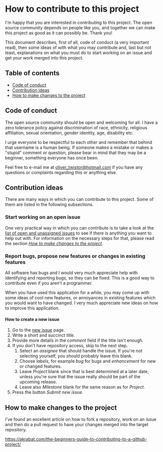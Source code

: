 # How to contribute to this project
I'm happy that you are interested in contributing to this project. The open
source community depends on people like you, and together we can make this
project as good as it can possibly be. Thank you!

This document describes, first of all, code of conduct (a very important read),
then some ideas of with what you may contribute and, last but not least,
explanations on what you must do to start working on an issue and get your work
merged into this project.

## Table of contents
* [Code of conduct](#code-of-conduct)
* [Contribution ideas](#contribution-ideas)
* [How to make changes to the project][4]

## Code of conduct
The open source community should be open and welcoming for all. I have a zero
tolerance policy against discrimination of race, ethnicity, religious
affiliation, sexual orientation, gender identity, age, disability etc.

I urge everyone to be respectful to each other and remember that behind that
username is a human being. If someone makes a mistake or makes a "stupid"
comment or question, please bear in mind that they may be a beginner, something
everyone has once been.

Feel free to e-mail me at [oliver_twistor@hotmail.com][1] if you have any
questions or complaints regarding this or anything else.

## Contribution ideas
There are many ways in which you can contribute to this project. Some of them
are listed in the following subsections.

### Start working on an open issue
One very practical way in which you can contribute is to take a look at the
[list of open and unassigned issues][3] to see if there is anything you want to
help out with. For information on the necessary steps for that, please read the
section *[How to make changes to the project][4]*.

### Report bugs, propose new features or changes in existing features
All software has bugs and I would very much appreciate help with identifying and
reporting bugs, so they can be fixed. This is a good way to contribute even if
you aren't a programmer.

When you have used this application for a while, you may come up with some
ideas of cool new features, or annoyances in existing features which you would
want to have changed. I very much appreciate new ideas on how to improve this
application.

#### How to create a new issue

1. Go to the [new issue][2] page.
1. Write a short and succinct *title*.
1. Provide more details in the *comment* field if the title isn't enough.
1. If you don't have repository access, skip to the next step.
    1. Select an *assignee* that should handle the issue. If you're not
    selecting yourself, you should probably leave this blank.
    1. Choose *labels*, for example *bug* for bugs and *enhancement* for new or
    changed features.
    1. Leave *Project* blank since that is best determined at a later date,
    unless you're sure that the issue really should be part of the upcoming
    release.
    1. Leave also *Milestone* blank for the same reason as for *Project*.
1. Press the button *Submit new issue*.

## How to make changes to the project
I've found an excellent article on how to fork a repository, work on an issue
and then do a pull request to have your changes merged into the target
repository.

https://akrabat.com/the-beginners-guide-to-contributing-to-a-github-project/


[1]: mailto:oliver_twistor@hotmail.com
[2]: https://github.com/olivertwistor/pc-axis-converter/issues/new
[3]: https://github.com/olivertwistor/pc-axis-converter/issues
[4]: #how-to-make-changes-to-the-project
